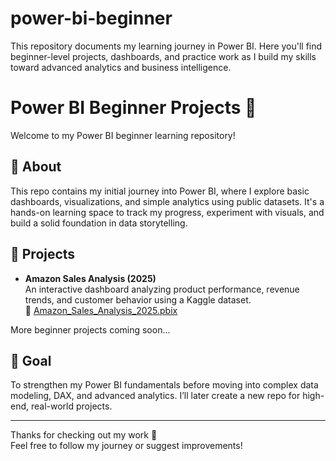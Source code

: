 # power-bi-beginner
This repository documents my learning journey in Power BI. Here you'll find beginner-level projects, dashboards, and practice work as I build my skills toward advanced analytics and business intelligence.

# Power BI Beginner Projects 🚀

Welcome to my Power BI beginner learning repository!

## 📌 About
This repo contains my initial journey into Power BI, where I explore basic dashboards, visualizations, and simple analytics using public datasets. It's a hands-on learning space to track my progress, experiment with visuals, and build a solid foundation in data storytelling.

## 📂 Projects

- **Amazon Sales Analysis (2025)**  
  An interactive dashboard analyzing product performance, revenue trends, and customer behavior using a Kaggle dataset.  
  📁 [Amazon_Sales_Analysis_2025.pbix](./Amazon_Sales_Analysis_2025.pbix)

More beginner projects coming soon...

## 🎯 Goal
To strengthen my Power BI fundamentals before moving into complex data modeling, DAX, and advanced analytics. I’ll later create a new repo for high-end, real-world projects.

---

Thanks for checking out my work 🙌  
Feel free to follow my journey or suggest improvements!
